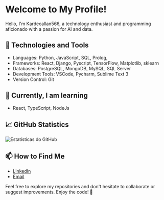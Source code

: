 # Welcome to My Profile!

Hello, I'm Kardecallan566, a technology enthusiast and programming aficionado with a passion for AI and data.

## 🔧 Technologies and Tools

- Languages: Python, JavaScript, SQL, Prolog, 
- Frameworks: React, Django, Pyscript, TensorFlow, Matplotlib, sklearn
- Databases: PostgreSQL, MongoDB, MySQL, SQL Server
- Development Tools: VSCode, Pycharm, Sublime Text 3
- Version Control: Git

## 🌱 Currently, I am learning

- React, TypeScript, NodeJs

## 📈 GitHub Statistics

![Estatísticas do GitHub](https://github-readme-stats.vercel.app/api?username=kardecallan566&show_icons=true&count_private=true&hide=prs&theme=radical)

## 📫 How to Find Me

- [LinkedIn](https://www.linkedin.com/in/kardecallan56/)
- [Email](mailto:kardecallan56@gmail.com)

Feel free to explore my repositories and don't hesitate to collaborate or suggest improvements. Enjoy the code! 🚀

<!---
kardecallan566/kardecallan566 is a ✨ special ✨ repository because its `README.md` (this file) appears on your GitHub profile.
You can click the Preview link to take a look at your changes.
--->

